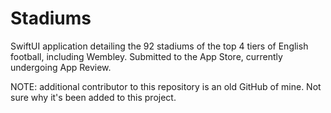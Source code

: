 # Stadiums
SwiftUI application detailing the 92 stadiums of the top 4 tiers of English football, including Wembley. Submitted to the App Store, currently undergoing App Review.

NOTE: additional contributor to this repository is an old GitHub of mine. Not sure why it's been added to this project.
